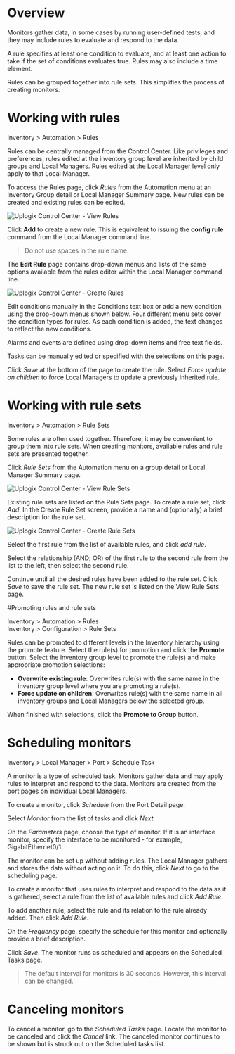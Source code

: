 <!-- 5.4 -->

# Overview

Monitors gather data, in some cases by running user-defined tests; and they may include rules to evaluate and respond to the data.

A rule specifies at least one condition to evaluate, and at least one action to take if the set of conditions evaluates true. Rules may also include a time element.

Rules can be grouped together into rule sets. This simplifies the process of creating monitors.

# Working with rules

<div class='ucc' />Inventory > Automation > Rules</div>

Rules can be centrally managed from the Control Center. Like privileges and preferences, rules edited at the inventory group level are inherited by child groups and Local Managers. Rules edited at the Local Manager level only apply to that Local Manager.

To access the Rules page, click *Rules* from the Automation menu at an Inventory Group detail or Local Manager Summary page. New rules can be created and existing rules can be edited.
 
![Uplogix Control Center - View Rules](http://uplogix.com/support/docs/img/5.4/uplogix-control-center-local-manager-rules-view.png)

Click **Add** to create a new rule. This is equivalent to issuing the **config rule** command from the Local Manager command line.

> Do not use spaces in the rule name.

The **Edit Rule** page contains drop-down menus and lists of the same options available from the rules editor within the Local Manager command line.

![Uplogix Control Center - Create Rules](http://uplogix.com/support/docs/img/5.4/uplogix-control-center-rules-create.png)

Edit conditions manually in the Conditions text box or add a new condition using the drop-down menus shown below. Four different menu sets cover the condition types for rules. As each condition is added, the text changes to reflect the new conditions.

Alarms and events are defined using drop-down items and free text fields.

Tasks can be manually edited or specified with the selections on this page.

Click *Save* at the bottom of the page to create the rule. Select *Force update on children* to force Local Managers to update a previously inherited rule.

# Working with rule sets

<div class='ucc' />Inventory > Automation > Rule Sets</div>

Some rules are often used together. Therefore, it may be convenient to group them into rule sets. When creating monitors, available rules and rule sets are presented together.

Click *Rule Sets* from the Automation menu on a group detail or Local Manager Summary page.

![Uplogix Control Center - View Rule Sets](http://uplogix.com/support/docs/img/5.4/uplogix-control-center-rulesets-view.png)

Existing rule sets are listed on the Rule Sets page.  To create a rule set, click *Add*. In the Create Rule Set screen, provide a name and (optionally) a brief description for the rule set.
 
![Uplogix Control Center - Create Rule Sets](http://uplogix.com/support/docs/img/5.4/uplogix-control-center-rulesets-create.png)

Select the first rule from the list of available rules, and click *add rule*.

Select the relationship (AND; OR) of the first rule to the second rule from the list to the left, then select the second rule.
 
Continue until all the desired rules have been added to the rule set. Click *Save* to save the rule set. The new rule set is listed on the View Rule Sets page.
 
#Promoting rules and rule sets

<div class='ucc' />Inventory > Automation > Rules</div>
<div class='ucc' />Inventory > Configuration > Rule Sets</div>

Rules can be promoted to different levels in the Inventory hierarchy using the promote feature. Select the rule(s) for promotion and click the **Promote** button. Select the inventory group level to promote the rule(s) and make appropriate promotion selections:

- **Overwrite existing rule**:  Overwrites rule(s) with the same name in the inventory group level where you are promoting a rule(s).
- **Force update on children**:  Overwrites rule(s) with the same name in all inventory groups and Local Managers below the selected group.

When finished with selections, click the **Promote to Group** button.
 
# Scheduling monitors

<div class='ucc' />Inventory > Local Manager > Port > Schedule Task </div>

A monitor is a type of scheduled task. Monitors gather data and may apply rules to interpret and respond to the data. Monitors are created from the port pages on individual Local Managers.

To create a monitor, click *Schedule* from the Port Detail page.

Select *Monitor* from the list of tasks and click *Next*.

On the *Parameters* page, choose the type of monitor. If it is an interface monitor, specify the interface to be monitored - for example, GigabitEthernet0/1.

The monitor can be set up without adding rules. The Local Manager gathers and stores the data without acting on it. To do this, click *Next* to go to the scheduling page.

To create a monitor that uses rules to interpret and respond to the data as it is gathered, select a rule from the list of available rules and click *Add Rule*.

To add another rule, select the rule and its relation to the rule already added. Then click *Add Rule*.

On the *Frequency* page, specify the schedule for this monitor and optionally provide a brief description.

Click *Save*. The monitor runs as scheduled and appears on the Scheduled Tasks page.
 
> The default interval for monitors is 30 seconds. However, this interval can be changed.

# Canceling monitors

To cancel a monitor, go to the *Scheduled Tasks* page. Locate the monitor to be canceled and click the *Cancel* link. The canceled monitor continues to be shown but is struck out on the Scheduled tasks list.